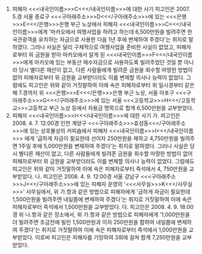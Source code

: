 1. 피해자 <<<내국인이름>>>C<<</내국인이름>>>에 대한 사기
피고인은 2007. 5.경 서울 종로구 <<<구아래주소>>>D<<</구아래주소>>>에 있는 <<<은행>>>E<<</은행>>>은행 부근 노상에서 피해자 <<<내국인이름>>>C<<</내국인이름>>>에게 '마카오에서 여행사업을 하려고 하는데 6,500만원을 빌려주면 한국관광객을 유치하는 자금으로 사용한 다음 1년 후에 변제하여 주겠다'는 취지로 말하였다.
그러나 사실은 달리 구체적으로 여행사업을 준비한 사실이 없었고, 피해자로부터 위 금원을 받아 마카오에서 알게 된 <<<내국인이름>>>F<<</내국인이름>>>에게 마카오에 있는 부동산 매수자금으로 사용하도록 빌려주었던 것일 뿐 아니라 당시 별다른 재산이 없고, 다른 사람들에게 빌려준 금원을 회수할 마땅한 방법이 없어 피해자로부터 위 금원을 교부받더라도 이를 변제할 의사나 능력이 없었다.
그럼에도 피고인은 위와 같이 거짓말하여 이에 속은 피해자로부터 위 일시경부터 같은 해 7.경까지 위 <<<은행>>>E<<</은행>>>은행 부근 노상, 서울 마포구 <<<구아래주소>>>G<<</구아래주소>>>에 있는 서울 <<<고등학교>>>H<<</고등학교>>>고등학교 부근 노상 등에서 차용금 명목으로 합계 6,500만원을 교부받았다.
2. 피해자 <<<내국인이름>>>I<<</내국인이름>>>에 대한 사기
가. 피고인은 2008. 4. 7. 12:00경 인천 계양구 <<<구아래주소>>>효성동<<</구아래주소>>>에 있는 상호불상의 커피숍에서 피해자 <<<내국인이름>>>I<<</내국인이름>>> 에게 '급하게 자금이 필요한데 선이자 250만원을 제하고 4,750만원을 빌려주면 1주일 후에 5,000만원을 변제하여 주겠다'는 취지로 말하였다.
그러나 사실은 당시 별다른 재산이 없고, 다른 사람들에게 빌려준 금원을 회수할 마땅한 방법이 없어 피해자로부터 위 금원을 교부받더라도 이를 변제할 의사나 능력이 없었다.
그럼에도 피고인은 위와 같이 거짓말하여 이에 속은 피해자로부터 즉석에서 4, 750만원을 교부받았다.
나. 피고인은 2008. 4. 9. 12:00경 서울 강남구 <<<구아래주소>>>J<<</구아래주소>>>에 있는 피해자 운영의 '<<<사무실>>>K<<</사무실>>>' 사무실에서, 위 가.항과 같은 방법으로 피해자에게 '급하게 자금이 필요한데 1,500만원을 빌려주면 내일쯤에 변제하여 주겠다'는 취지로 거짓말하여 이에 속은 피해자로부터 즉석에서 1,500만원을 교부받았다.
다. 피고인은 2008. 4. 9. 18:00경 위 나.항과 같은 장소에서, 위 가.항과 같은 방법으로 피해자에게 '1,000만원을 더 빌려주면 조금전에 빌린 1,500만원과 이자 250만원을 합하여 내일쯤에 변제하여 주겠다'는 취지로 거짓말하여 이에 속은 피해자로부터 즉석에서 1,000만원을 교부받았다.
이로써 피고인은 피해자를 기망하여 3회에 걸쳐 합계 7,250만원을 교부받았다.